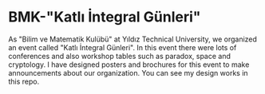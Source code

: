 # BMK-"Katlı İntegral Günleri"
As "Bilim ve Matematik Kulübü" at Yıldız Technical University, we organized an event called "Katlı İntegral Günleri". In this event there were lots of conferences and also workshop tables such as paradox, space and cryptology. I have designed posters and brochures for this event to make announcements about our organization. You can see my design works in this repo.
